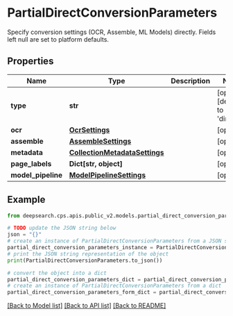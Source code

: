 # PartialDirectConversionParameters

Specify conversion settings (OCR, Assemble, ML Models) directly.  Fields left null are set to platform defaults.

## Properties

Name | Type | Description | Notes
------------ | ------------- | ------------- | -------------
**type** | **str** |  | [optional] [default to 'direct']
**ocr** | [**OcrSettings**](OcrSettings.md) |  | [optional] 
**assemble** | [**AssembleSettings**](AssembleSettings.md) |  | [optional] 
**metadata** | [**CollectionMetadataSettings**](CollectionMetadataSettings.md) |  | [optional] 
**page_labels** | **Dict[str, object]** |  | [optional] 
**model_pipeline** | [**ModelPipelineSettings**](ModelPipelineSettings.md) |  | [optional] 

## Example

```python
from deepsearch.cps.apis.public_v2.models.partial_direct_conversion_parameters import PartialDirectConversionParameters

# TODO update the JSON string below
json = "{}"
# create an instance of PartialDirectConversionParameters from a JSON string
partial_direct_conversion_parameters_instance = PartialDirectConversionParameters.from_json(json)
# print the JSON string representation of the object
print(PartialDirectConversionParameters.to_json())

# convert the object into a dict
partial_direct_conversion_parameters_dict = partial_direct_conversion_parameters_instance.to_dict()
# create an instance of PartialDirectConversionParameters from a dict
partial_direct_conversion_parameters_form_dict = partial_direct_conversion_parameters.from_dict(partial_direct_conversion_parameters_dict)
```
[[Back to Model list]](../README.md#documentation-for-models) [[Back to API list]](../README.md#documentation-for-api-endpoints) [[Back to README]](../README.md)


